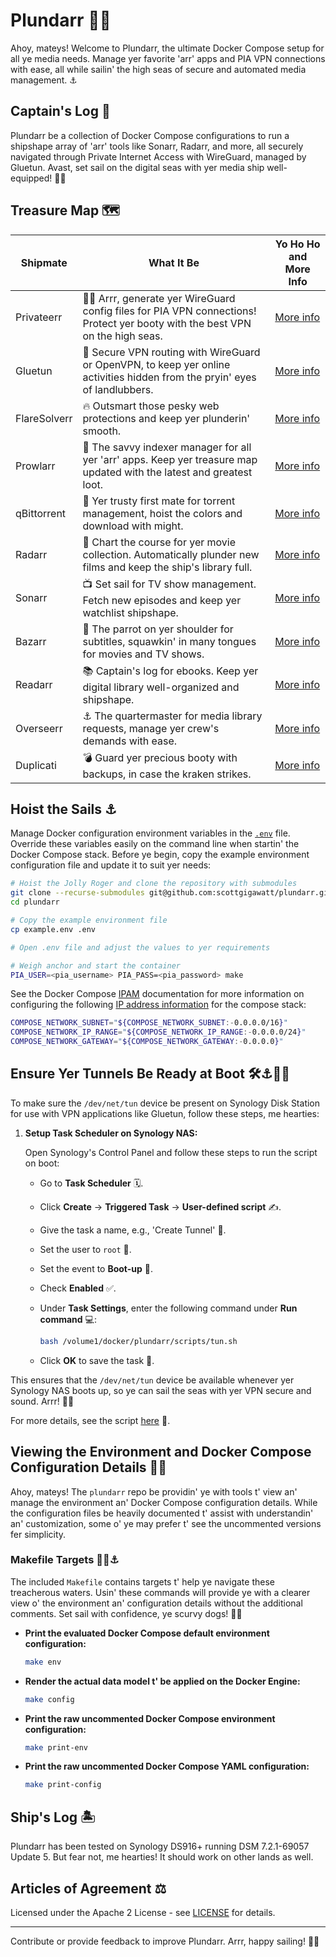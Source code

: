 # Plundarr 🏴‍☠️

Ahoy, mateys! Welcome to Plundarr, the ultimate Docker Compose setup for all ye media needs. Manage yer favorite 'arr' apps and PIA VPN connections with ease, all while sailin' the high seas of secure and automated media management. ⚓️

## Captain's Log 📜

Plundarr be a collection of Docker Compose configurations to run a shipshape array of 'arr' tools like Sonarr, Radarr, and more, all securely navigated through Private Internet Access with WireGuard, managed by Gluetun. Avast, set sail on the digital seas with yer media ship well-equipped! 🏴‍☠️

## Treasure Map 🗺️

| Shipmate        | What It Be                                                                                                                     | Yo Ho Ho and More Info                                    |
| --------------- | ------------------------------------------------------------------------------------------------------------------------------ | --------------------------------------------------------- |
| Privateerr      | 🏴‍☠️ Arrr, generate yer WireGuard config files for PIA VPN connections! Protect yer booty with the best VPN on the high seas.    | [More info](https://github.com/scottgigawatt/privateerr)  |
| Gluetun         | 🌊 Secure VPN routing with WireGuard or OpenVPN, to keep yer online activities hidden from the pryin' eyes of landlubbers.     | [More info](https://github.com/qdm12/gluetun)             |
| FlareSolverr    | 🔥 Outsmart those pesky web protections and keep yer plunderin' smooth.                                                        | [More info](https://github.com/FlareSolverr/FlareSolverr) |
| Prowlarr        | 🐾 The savvy indexer manager for all yer 'arr' apps. Keep yer treasure map updated with the latest and greatest loot.          | [More info](https://github.com/Prowlarr/Prowlarr)         |
| qBittorrent     | 🌊 Yer trusty first mate for torrent management, hoist the colors and download with might.                                     | [More info](https://github.com/qbittorrent/qBittorrent)   |
| Radarr          | 🎥 Chart the course for yer movie collection. Automatically plunder new films and keep the ship's library full.                | [More info](https://github.com/Radarr/Radarr)             |
| Sonarr          | 📺 Set sail for TV show management. Fetch new episodes and keep yer watchlist shipshape.                                       | [More info](https://github.com/Sonarr/Sonarr)             |
| Bazarr          | 🦜 The parrot on yer shoulder for subtitles, squawkin' in many tongues for movies and TV shows.                                | [More info](https://github.com/morpheus65535/bazarr)      |
| Readarr         | 📚 Captain's log for ebooks. Keep yer digital library well-organized and shipshape.                                            | [More info](https://github.com/Readarr/Readarr)           |
| Overseerr       | ⚓️ The quartermaster for media library requests, manage yer crew's demands with ease.                                          | [More info](https://github.com/sct/overseerr)             |
| Duplicati       | 💣 Guard yer precious booty with backups, in case the kraken strikes.                                                          | [More info](https://www.duplicati.com)                    |

## Hoist the Sails ⚓️

Manage Docker configuration environment variables in the [`.env`](./example.env) file. Override these variables easily on the command line when startin' the Docker Compose stack. Before ye begin, copy the example environment configuration file and update it to suit yer needs:

```bash
# Hoist the Jolly Roger and clone the repository with submodules
git clone --recurse-submodules git@github.com:scottgigawatt/plundarr.git
cd plundarr

# Copy the example environment file
cp example.env .env

# Open .env file and adjust the values to yer requirements

# Weigh anchor and start the container
PIA_USER=<pia_username> PIA_PASS=<pia_password> make
```

See the Docker Compose [IPAM](https://docs.docker.com/compose/compose-file/06-networks/#ipam) documentation for more information on configuring the following [IP address information](https://github.com/scottgigawatt/plundarr/blob/main/example.env#L9-L11) for the compose stack:

```bash
COMPOSE_NETWORK_SUBNET="${COMPOSE_NETWORK_SUBNET:-0.0.0.0/16}"
COMPOSE_NETWORK_IP_RANGE="${COMPOSE_NETWORK_IP_RANGE:-0.0.0.0/24}"
COMPOSE_NETWORK_GATEWAY="${COMPOSE_NETWORK_GATEWAY:-0.0.0.0}"
```

## Ensure Yer Tunnels Be Ready at Boot 🛠️⚓️🏴‍☠️

To make sure the `/dev/net/tun` device be present on Synology Disk Station for use with VPN applications like Gluetun, follow these steps, me hearties:

1. **Setup Task Scheduler on Synology NAS:**

    Open Synology's Control Panel and follow these steps to run the script on boot:

    - Go to **Task Scheduler** 🗓️.
    - Click **Create** -> **Triggered Task** -> **User-defined script** ✍️.
    - Give the task a name, e.g., 'Create Tunnel' 🌉.
    - Set the user to `root` 🧙.
    - Set the event to **Boot-up** 🚀.
    - Check **Enabled** ✅.
    - Under **Task Settings**, enter the following command under **Run command** 💻:

      ```bash
      bash /volume1/docker/plundarr/scripts/tun.sh
      ```

    - Click **OK** to save the task 💾.

This ensures that the `/dev/net/tun` device be available whenever yer Synology NAS boots up, so ye can sail the seas with yer VPN secure and sound. Arrr! 🏴‍☠️

For more details, see the script [here](scripts/tun.sh) 📜.

## Viewing the Environment and Docker Compose Configuration Details 🏴‍⚓️

Ahoy, mateys! The `plundarr` repo be providin' ye with tools t' view an' manage the environment an' Docker Compose configuration details. While the configuration files be heavily documented t' assist with understandin' an' customization, some o' ye may prefer t' see the uncommented versions fer simplicity.

### Makefile Targets 🏴‍☠️⚓️

The included `Makefile` contains targets t' help ye navigate these treacherous waters. Usin' these commands will provide ye with a clearer view o' the environment an' configuration details without the additional comments. Set sail with confidence, ye scurvy dogs! 🏴‍☠️

- **Print the evaluated Docker Compose default environment configuration:**

  ```sh
  make env
  ```

- **Render the actual data model t' be applied on the Docker Engine:**

  ```sh
  make config
  ```

- **Print the raw uncommented Docker Compose environment configuration:**

  ```sh
  make print-env
  ```

- **Print the raw uncommented Docker Compose YAML configuration:**

  ```sh
  make print-config
  ```

## Ship's Log 🏝️

Plundarr has been tested on Synology DS916+ running DSM 7.2.1-69057 Update 5. But fear not, me hearties! It should work on other lands as well.

## Articles of Agreement ⚖️

Licensed under the Apache 2 License - see [LICENSE](./LICENSE) for details.

---

Contribute or provide feedback to improve Plundarr. Arrr, happy sailing! 🏴‍☠️
